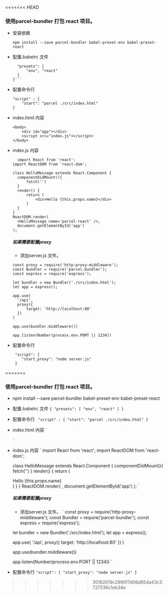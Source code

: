 <<<<<<< HEAD
### 使用parcel-bundler 打包 react 项目。

- 安装依赖
    ```
    npm install --save parcel-bundler babel-preset-env babel-preset-react
    ```
- 配置.babelrc 文件
  ```{
    "presets": [
        "env", "react"
    ]
  }```
- 配置命令行
  ``` 
  "script" : {
      "start": "parcel ./src/index.html"
  }
  ```
- index.html 内容
    ```
    <body>
        <div id="app"></div>
        <script src="index.js"></script>
    </body>
    ```
- index.js 内容
  ```
    import React from 'react';
  import ReactDOM from 'react-dom';

  class HelloMessage extends React.Component {
    componentDidMount(){
        fetch('')
    }
    render() {
        return (
            <div>Hello {this.props.name}</div>
        )
    }
  }
  ReactDOM.render(
    <HelloMessage name='parcel-react' />,
    document.getElementById('app')
  );
  ```
  ##### 如果需要配置proxy
  
  - 添加server.js 文件。
  ```
  const proxy = require('http-proxy-middleware');
  const Bundler = require('parcel-bundler');
  const express = require('express');

  let bundler = new Bundler('./src/index.html');
  let app = express();

  app.use(
    '/api',
    proxy({
        target: 'http://localhost:80'
    })
  )

  app.use(bundler.middleware())

  app.listen(Number(process.env.PORT || 1234))
  ```
- 配置命令行
  ```
   "script": {
      "start_proxy": "node server.js"
   }
  ```
=======
### 使用parcel-bundler 打包 react 项目。

- npm install --save parcel-bundler babel-preset-env babel-preset-react
- 配置.babelrc 文件
  `{
    "presets": [
        "env", "react"
    ]
  }`
- 配置命令行
  ` 
  "script" : {
      "start": "parcel ./src/index.html"
  }
  `
- index.html 内容
  `
  <body>
    <div id="app"></div>
    <script src="index.js"></script>
  </body>
  `
- index.js 内容
  `
  import React from 'react';
  import ReactDOM from 'react-dom';

  class HelloMessage extends React.Component {
    componentDidMount(){
        fetch('')
    }
    render() {
        return (
            <div>Hello {this.props.name}</div>
        )
    }
  }
  ReactDOM.render(
    <HelloMessage name='parcel-react' />,
    document.getElementById('app')
  );
  `
  ##### 如果需要配置proxy
  
  - 添加server.js 文件。
  `
  const proxy = require('http-proxy-middleware');
  const Bundler = require('parcel-bundler');
  const express = require('express');

  let bundler = new Bundler('./src/index.html');
  let app = express();

  app.use(
    '/api',
    proxy({
        target: 'http://localhost:80'
    })
  )

  app.use(bundler.middleware())

  app.listen(Number(process.env.PORT || 1234))
  `
- 配置命令行
  `
   "script": {
      "start_proxy": "node server.js"
   }
  `
>>>>>>> 30182019c2990f7d06d654a43c3727536c1eb34e
